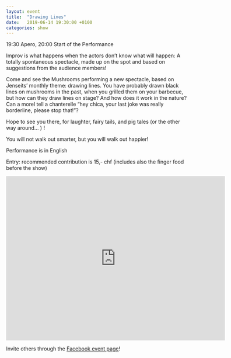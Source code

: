 ```yaml
---
layout: event
title:  "Drawing Lines"
date:   2019-06-14 19:30:00 +0100
categories: show
---
```


19:30 Apero, 20:00 Start of the Performance

Improv is what happens when the actors don’t know what will happen: A totally spontaneous spectacle, made up on the spot and based on suggestions from the audience members!
<!--more-->
Come and see the Mushrooms performing a new spectacle, based on Jenseits’ monthly theme: drawing lines. You have probably drawn black lines on mushrooms in the past, when you grilled them on your barbecue, but how can they draw lines on stage? And how does it work in the nature? Can a morel tell a chanterelle “hey chica, your last joke was really borderline, please stop that!”?

Hope to see you there, for laughter, fairy tails, and pig tales (or the other way around... ) !

You will not walk out smarter, but you will walk out happier!

Performance is in English

Entry: recommended contribution is 15,- chf (includes also the finger food before the show)

<iframe src="https://www.google.com/maps/embed?pb=!1m18!1m12!1m3!1d2701.3164958683724!2d8.52006681583793!3d47.38625731116593!2m3!1f0!2f0!3f0!3m2!1i1024!2i768!4f13.1!3m3!1m2!1s0x47900a15619f4fa9%3A0x124e7e779b279679!2sjenseits+im+Viadukt!5e0!3m2!1sen!2sch!4v1529147583692" width="600" height="450" frameborder="0" style="border:0" allowfullscreen></iframe>

Invite others through the [Facebook event page](https://www.facebook.com/events/386951251891130/)!
